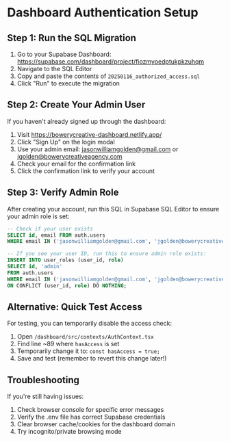 # Dashboard Authentication Setup

## Step 1: Run the SQL Migration

1. Go to your Supabase Dashboard: https://supabase.com/dashboard/project/fiozmyoedptukpkzuhqm
2. Navigate to the SQL Editor
3. Copy and paste the contents of `20250116_authorized_access.sql`
4. Click "Run" to execute the migration

## Step 2: Create Your Admin User

If you haven't already signed up through the dashboard:

1. Visit https://bowerycreative-dashboard.netlify.app/
2. Click "Sign Up" on the login modal
3. Use your admin email: jasonwilliamgolden@gmail.com or jgolden@bowerycreativeagency.com
4. Check your email for the confirmation link
5. Click the confirmation link to verify your account

## Step 3: Verify Admin Role

After creating your account, run this SQL in Supabase SQL Editor to ensure your admin role is set:

```sql
-- Check if your user exists
SELECT id, email FROM auth.users 
WHERE email IN ('jasonwilliamgolden@gmail.com', 'jgolden@bowerycreativeagency.com');

-- If you see your user ID, run this to ensure admin role exists:
INSERT INTO user_roles (user_id, role) 
SELECT id, 'admin' 
FROM auth.users 
WHERE email IN ('jasonwilliamgolden@gmail.com', 'jgolden@bowerycreativeagency.com')
ON CONFLICT (user_id, role) DO NOTHING;
```

## Alternative: Quick Test Access

For testing, you can temporarily disable the access check:

1. Open `/dashboard/src/contexts/AuthContext.tsx`
2. Find line ~89 where `hasAccess` is set
3. Temporarily change it to: `const hasAccess = true;`
4. Save and test (remember to revert this change later!)

## Troubleshooting

If you're still having issues:
1. Check browser console for specific error messages
2. Verify the .env file has correct Supabase credentials
3. Clear browser cache/cookies for the dashboard domain
4. Try incognito/private browsing mode